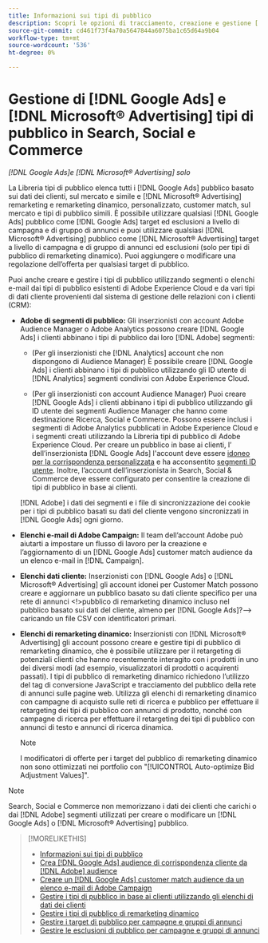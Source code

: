 ```yaml
---
title: Informazioni sui tipi di pubblico
description: Scopri le opzioni di tracciamento, creazione e gestione [!DNL Google Ads] e [!DNL Microsoft® Advertising] pubblico.
source-git-commit: cd461f73f4a70a5647844a6075ba1c65d64a9b04
workflow-type: tm+mt
source-wordcount: '536'
ht-degree: 0%

---
```


# Gestione di [!DNL Google Ads] e [!DNL Microsoft® Advertising] tipi di pubblico in Search, Social e Commerce

*[!DNL Google Ads]e [!DNL Microsoft® Advertising] solo*

La Libreria tipi di pubblico elenca tutti i [!DNL Google Ads] pubblico basato sui dati dei clienti, sul mercato e simile e [!DNL Microsoft® Advertising] remarketing e remarketing dinamico, personalizzato, customer match, sul mercato e tipi di pubblico simili. È possibile utilizzare qualsiasi [!DNL Google Ads] pubblico come [!DNL Google Ads] target ed esclusioni a livello di campagna e di gruppo di annunci e puoi utilizzare qualsiasi [!DNL Microsoft® Advertising] pubblico come [!DNL Microsoft® Advertising] target a livello di campagna e di gruppo di annunci ed esclusioni (solo per tipi di pubblico di remarketing dinamico). Puoi aggiungere o modificare una regolazione dell’offerta per qualsiasi target di pubblico.

Puoi anche creare e gestire i tipi di pubblico utilizzando segmenti o elenchi e-mail dai tipi di pubblico esistenti di Adobe Experience Cloud e da vari tipi di dati cliente provenienti dal sistema di gestione delle relazioni con i clienti (CRM):

* **Adobe di segmenti di pubblico:** Gli inserzionisti con account Adobe Audience Manager o Adobe Analytics possono creare [!DNL Google Ads] i clienti abbinano i tipi di pubblico dai loro [!DNL Adobe] segmenti:

   * (Per gli inserzionisti che [!DNL Analytics] account che non dispongono di Audience Manager) È possibile creare [!DNL Google Ads] i clienti abbinano i tipi di pubblico utilizzando gli ID utente di [!DNL Analytics] segmenti condivisi con Adobe Experience Cloud.

   * (Per gli inserzionisti con account Audience Manager) Puoi creare [!DNL Google Ads] i clienti abbinano i tipi di pubblico utilizzando gli ID utente dei segmenti Audience Manager che hanno come destinazione Ricerca, Social e Commerce. Possono essere inclusi i segmenti di Adobe Analytics pubblicati in Adobe Experience Cloud e i segmenti creati utilizzando la Libreria tipi di pubblico di Adobe Experience Cloud.
   Per creare un pubblico in base ai clienti, l’ dell’inserzionista [!DNL Google Ads] l&#39;account deve essere [idoneo per la corrispondenza personalizzata](https://support.google.com/adspolicy/answer/6299717) e ha acconsentito [segmenti ID utente](https://support.google.com/google-ads/answer/9199250). Inoltre, l’account dell’inserzionista in Search, Social &amp; Commerce deve essere configurato per consentire la creazione di tipi di pubblico in base ai clienti.<!-- For Analytics audiences: Analytics Only Integration. For Audience Manager, Enable CM/CRM option) -->

   [!DNL Adobe] i dati dei segmenti e i file di sincronizzazione dei cookie per i tipi di pubblico basati su dati del cliente vengono sincronizzati in [!DNL Google Ads] ogni giorno.

* **Elenchi e-mail di Adobe Campaign:** Il team dell’account Adobe può aiutarti a impostare un flusso di lavoro per la creazione e l’aggiornamento di un [!DNL Google Ads] customer match audience da un elenco e-mail in [!DNL Campaign].

* **Elenchi dati cliente:** Inserzionisti con [!DNL Google Ads] o [!DNL Microsoft® Advertising] gli account idonei per Customer Match possono creare e aggiornare un pubblico basato su dati cliente specifico per una rete di annunci &lt;!>pubblico di remarketing dinamico incluso nel pubblico basato sui dati del cliente, almeno per [!DNL Google Ads]?—> caricando un file CSV con identificatori primari.

* **Elenchi di remarketing dinamico:** Inserzionisti con [!DNL Microsoft® Advertising] gli account possono creare e gestire tipi di pubblico di remarketing dinamico, che è possibile utilizzare per il retargeting di potenziali clienti che hanno recentemente interagito con i prodotti in uno dei diversi modi (ad esempio, visualizzatori di prodotti o acquirenti passati). I tipi di pubblico di remarketing dinamico richiedono l’utilizzo del tag di conversione JavaScript e tracciamento del pubblico della rete di annunci sulle pagine web. Utilizza gli elenchi di remarketing dinamico con campagne di acquisto sulle reti di ricerca e pubblico per effettuare il retargeting dei tipi di pubblico con annunci di prodotto, nonché con campagne di ricerca per effettuare il retargeting dei tipi di pubblico con annunci di testo e annunci di ricerca dinamica. <!--[For [!DNL Google Ads], these are technically included in a customer data-based audience, so word this all carefully when we add support for them.]-->

   >[!NOTE]
   >
   >I modificatori di offerte per i target del pubblico di remarketing dinamico non sono ottimizzati nei portfolio con &quot;[!UICONTROL Auto-optimize Bid Adjustment Values]&quot;.

>[!NOTE]
>
>Search, Social e Commerce non memorizzano i dati dei clienti che carichi o dai [!DNL Adobe] segmenti utilizzati per creare o modificare un [!DNL Google Ads] o [!DNL Microsoft® Advertising] pubblico.

>[!MORELIKETHIS]
>
>* [Informazioni sui tipi di pubblico](audience-about.md)
>* [Crea [!DNL Google Ads] audience di corrispondenza cliente da [!DNL Adobe] audience](google-audience-from-adobe-audience.md)
>* [Creare un [!DNL Google Ads] customer match audience da un elenco e-mail di Adobe Campaign](google-audience-from-campaign-email-list.md)
>* [Gestire i tipi di pubblico in base ai clienti utilizzando gli elenchi di dati dei clienti](audience-from-customer-data-list.md)
>* [Gestire i tipi di pubblico di remarketing dinamico](audience-dynamic-remarketing-manage.md)
>* [Gestire i target di pubblico per campagne e gruppi di annunci](audience-targets-manage.md)
>* [Gestire le esclusioni di pubblico per campagne e gruppi di annunci](audience-exclusions-manage.md)

